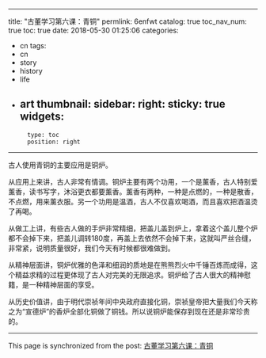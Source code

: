 
---
title: "古董学习第六课：青铜"
permlink: 6enfwt
catalog: true
toc_nav_num: true
toc: true
date: 2018-05-30 01:25:06
categories:
- cn
tags:
- cn
- story
- history
- life
- art
thumbnail: 
sidebar:
    right:
        sticky: true
widgets:
    -
        type: toc
        position: right
---


古人使用青铜的主要应用是铜炉。

从应用上来讲，古人非常有情调。铜炉主要有两个功用，一个是薰香，古人特别爱薰香，读书写字，沐浴更衣都要薰香。薰香有两种，一种是点燃的，一种是散香，不点燃，用来薰衣服。另一个功用是温酒，古人不仅喜欢喝酒，而且喜欢把酒温烫了再喝。

从做工上讲，有些古人做的手炉非常精细，把盖儿盖到炉上，拿着这个盖儿整个炉都不会掉下来，把盖儿调转180度，再盖上去依然不会掉下来，这就叫严丝合缝，非常紧，说明质量很好，我们今天有时候都很难做到。

从精神层面讲，铜炉优雅的色泽和细润的质地是在熊熊烈火中千锤百炼而成得，这个精益求精的过程更体现了古人对完美的无限追求。铜炉给了古人很大的精神慰籍，是一种精神层面的享受。

从历史价值讲，由于明代崇祯年间中央政府直接化铜，崇祯皇帝把大量我们今天称之为“宣德炉”的香炉全部化铜做了铜钱。所以说铜炉能保存到现在还是非常珍贵的。

- - -

This page is synchronized from the post: [古董学习第六课：青铜](https://steemit.com/@andrewma/6enfwt)
